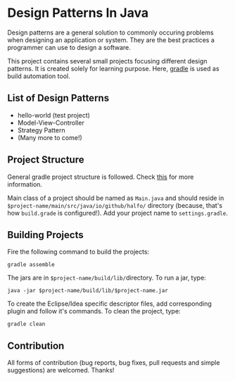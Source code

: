 # Design Patterns In Java

Design patterns are a general solution to commonly occuring problems when designing an application or system. They are the best practices a programmer can use to design a software.

This project contains several small projects focusing different design patterns. It is created solely for learning purpose. Here, [gradle](https://gradle.org/) is used as build automation tool.


## List of Design Patterns

* hello-world (test project)
* Model-View-Controller
* Strategy Pattern
* (Many more to come!)


## Project Structure

General gradle project structure is followed. Check [this](http://gradle.org/docs/current/userguide/multi_project_builds.html) for more information.

Main class of a project should be named as `Main.java` and should reside in `$project-name/main/src/java/io/github/halfo/` directory (because, that's how `build.grade` is configured!). Add your project name to `settings.gradle`.


## Building Projects

Fire the following command to build the projects:
```
gradle assemble
```

The jars are in `$project-name/build/lib/`directory. To run a jar, type:
```
java -jar $project-name/build/lib/$project-name.jar
```

To create the Eclipse/Idea specific descriptor files, add corresponding plugin and follow it's commands. To clean the project, type:
```
gradle clean
```


## Contribution

All forms of contribution (bug reports, bug fixes, pull requests and simple suggestions) are welcomed. Thanks!
